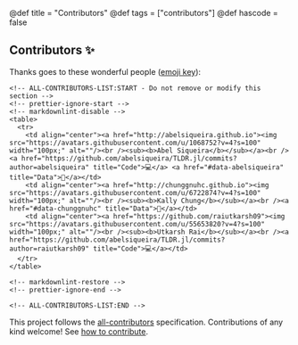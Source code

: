 @def title = "Contributors"
@def tags = ["contributors"]
@def hascode = false

## Contributors ✨

Thanks goes to these wonderful people ([emoji key](https://allcontributors.org/docs/en/emoji-key)):

~~~
<!-- ALL-CONTRIBUTORS-LIST:START - Do not remove or modify this section -->
<!-- prettier-ignore-start -->
<!-- markdownlint-disable -->
<table>
  <tr>
    <td align="center"><a href="http://abelsiqueira.github.io"><img src="https://avatars.githubusercontent.com/u/1068752?v=4?s=100" width="100px;" alt=""/><br /><sub><b>Abel Siqueira</b></sub></a><br /><a href="https://github.com/abelsiqueira/TLDR.jl/commits?author=abelsiqueira" title="Code">💻</a> <a href="#data-abelsiqueira" title="Data">🔣</a></td>
    <td align="center"><a href="http://chunggnuhc.github.io"><img src="https://avatars.githubusercontent.com/u/6722874?v=4?s=100" width="100px;" alt=""/><br /><sub><b>Kally Chung</b></sub></a><br /><a href="#data-chunggnuhc" title="Data">🔣</a></td>
    <td align="center"><a href="https://github.com/raiutkarsh09"><img src="https://avatars.githubusercontent.com/u/55653820?v=4?s=100" width="100px;" alt=""/><br /><sub><b>Utkarsh Rai</b></sub></a><br /><a href="https://github.com/abelsiqueira/TLDR.jl/commits?author=raiutkarsh09" title="Code">💻</a></td>
  </tr>
</table>

<!-- markdownlint-restore -->
<!-- prettier-ignore-end -->

<!-- ALL-CONTRIBUTORS-LIST:END -->
~~~

This project follows the [all-contributors](https://github.com/all-contributors/all-contributors) specification. Contributions of any kind welcome! See [how to contribute](https://abelsiqueira.github.io/TLDR.jl).
